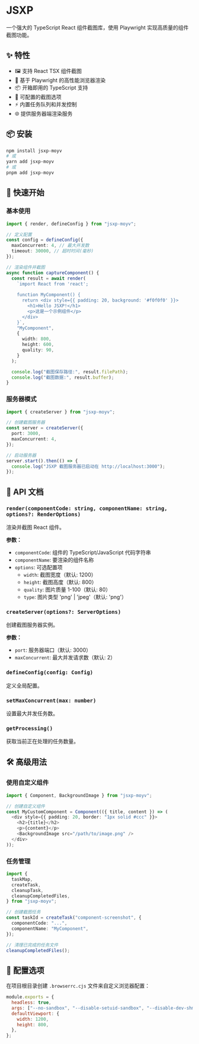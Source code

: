 # JSXP

一个强大的 TypeScript React 组件截图库，使用 Playwright 实现高质量的组件截图功能。

## ✨ 特性

- 🖼️ 支持 React TSX 组件截图
- 🚀 基于 Playwright 的高性能浏览器渲染
- 📦 开箱即用的 TypeScript 支持
- 🔧 可配置的截图选项
- ⚡ 内置任务队列和并发控制
- 🌐 提供服务器端渲染服务

## 📦 安装

```bash
npm install jsxp-moyv
# 或
yarn add jsxp-moyv
# 或
pnpm add jsxp-moyv
```

## 🚀 快速开始

### 基本使用

```typescript
import { render, defineConfig } from "jsxp-moyv";

// 定义配置
const config = defineConfig({
  maxConcurrent: 4, // 最大并发数
  timeout: 30000, // 超时时间(毫秒)
});

// 渲染组件并截图
async function captureComponent() {
  const result = await render(
    `import React from 'react';
    
    function MyComponent() {
      return <div style={{ padding: 20, background: '#f0f0f0' }}>
        <h1>Hello JSXP!</h1>
        <p>这是一个示例组件</p>
      </div>
    }`,
    "MyComponent",
    {
      width: 800,
      height: 600,
      quality: 90,
    }
  );

  console.log("截图保存路径:", result.filePath);
  console.log("截图数据:", result.buffer);
}
```

### 服务器模式

```typescript
import { createServer } from "jsxp-moyv";

// 创建截图服务器
const server = createServer({
  port: 3000,
  maxConcurrent: 4,
});

// 启动服务器
server.start().then(() => {
  console.log("JSXP 截图服务器已启动在 http://localhost:3000");
});
```

## 📖 API 文档

### `render(componentCode: string, componentName: string, options?: RenderOptions)`

渲染并截图 React 组件。

**参数：**

- `componentCode`: 组件的 TypeScript/JavaScript 代码字符串
- `componentName`: 要渲染的组件名称
- `options`: 可选配置项
  - `width`: 截图宽度（默认: 1200）
  - `height`: 截图高度（默认: 800）
  - `quality`: 图片质量 1-100（默认: 80）
  - `type`: 图片类型 'png' | 'jpeg'（默认: 'png'）

### `createServer(options?: ServerOptions)`

创建截图服务器实例。

**参数：**

- `port`: 服务器端口（默认: 3000）
- `maxConcurrent`: 最大并发请求数（默认: 2）

### `defineConfig(config: Config)`

定义全局配置。

### `setMaxConcurrent(max: number)`

设置最大并发任务数。

### `getProcessing()`

获取当前正在处理的任务数量。

## 🛠️ 高级用法

### 使用自定义组件

```typescript
import { Component, BackgroundImage } from "jsxp-moyv";

// 创建自定义组件
const MyCustomComponent = Component(({ title, content }) => (
  <div style={{ padding: 20, border: "1px solid #ccc" }}>
    <h2>{title}</h2>
    <p>{content}</p>
    <BackgroundImage src="/path/to/image.png" />
  </div>
));
```

### 任务管理

```typescript
import {
  taskMap,
  createTask,
  cleanupTask,
  cleanupCompletedFiles,
} from "jsxp-moyv";

// 创建截图任务
const taskId = createTask("component-screenshot", {
  componentCode: "...",
  componentName: "MyComponent",
});

// 清理已完成的任务文件
cleanupCompletedFiles();
```

## 🔧 配置选项

在项目根目录创建 `.browserrc.cjs` 文件来自定义浏览器配置：

```javascript
module.exports = {
  headless: true,
  args: ["--no-sandbox", "--disable-setuid-sandbox", "--disable-dev-shm-usage"],
  defaultViewport: {
    width: 1200,
    height: 800,
  },
};
```
